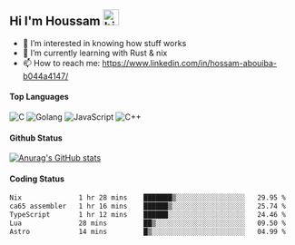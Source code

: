 ## Hi I'm Houssam <img src="https://user-images.githubusercontent.com/1303154/88677602-1635ba80-d120-11ea-84d8-d263ba5fc3c0.gif" width="28px" alt="hi">

- 👀 I’m interested in knowing how stuff works
- 🔭 I’m currently learning with Rust & nix
- 📫 How to reach me: https://www.linkedin.com/in/hossam-abouiba-b044a4147/

#### Top Languages

![C](https://img.shields.io/badge/c-%2300599C.svg?style=for-the-badge&logo=c&logoColor=white)
![Golang](https://img.shields.io/badge/go-blue?style=for-the-badge&logo=Goland)
![JavaScript](https://img.shields.io/badge/javascript-%23323330.svg?style=for-the-badge&logo=javascript&logoColor=%23F7DF1E)
![C++](https://img.shields.io/badge/C%2B%2B-blue?style=for-the-badge&logo=C%2B%2B)


#### Github Status
[![Anurag's GitHub stats](https://github-readme-stats.vercel.app/api?username=0xhoussam&theme=tokyonight)](https://github.com/anuraghazra/github-readme-stats)

#### Coding Status
<!--START_SECTION:waka-->

```txt
Nix              1 hr 28 mins    ███████▒░░░░░░░░░░░░░░░░░   29.95 %
ca65 assembler   1 hr 16 mins    ██████▒░░░░░░░░░░░░░░░░░░   25.74 %
TypeScript       1 hr 12 mins    ██████░░░░░░░░░░░░░░░░░░░   24.46 %
Lua              28 mins         ██▒░░░░░░░░░░░░░░░░░░░░░░   09.50 %
Astro            14 mins         █▒░░░░░░░░░░░░░░░░░░░░░░░   04.99 %
```

<!--END_SECTION:waka-->

